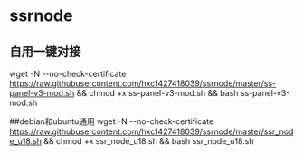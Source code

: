 # ssrnode
##  自用一键对接
wget -N --no-check-certificate https://raw.githubusercontent.com/hxc1427418039/ssrnode/master/ss-panel-v3-mod.sh && chmod +x ss-panel-v3-mod.sh && bash ss-panel-v3-mod.sh



##debian和ubuntu通用
wget -N --no-check-certificate https://raw.githubusercontent.com/hxc1427418039/ssrnode/master/ssr_node_u18.sh && chmod +x ssr_node_u18.sh && bash ssr_node_u18.sh
